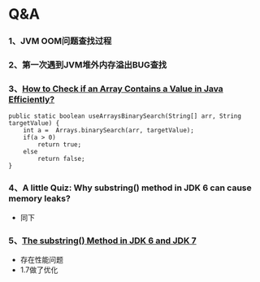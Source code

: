 # Q&A

### 1、JVM OOM问题查找过程

### 2、第一次遇到JVM堆外内存溢出BUG查找

### 3、[How to Check if an Array Contains a Value in Java Efficiently?](https://www.programcreek.com/2014/04/check-if-array-contains-a-value-java/)

```text
public static boolean useArraysBinarySearch(String[] arr, String targetValue) { 
    int a =  Arrays.binarySearch(arr, targetValue);
    if(a > 0)
        return true;
    else
        return false;
}
```

### 4、**A little Quiz: Why substring\(\) method in JDK 6 can cause memory leaks?**

* 同下

### 5、[The substring\(\) Method in JDK 6 and JDK 7](https://www.programcreek.com/2013/09/the-substring-method-in-jdk-6-and-jdk-7/)

* 存在性能问题
* 1.7做了优化

